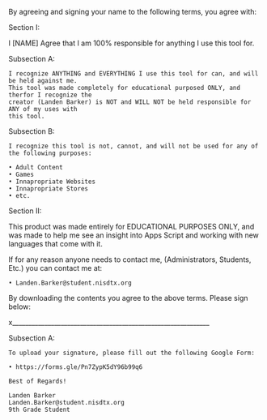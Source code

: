 By agreeing and signing your name to the following terms, you agree with:

Section I:
  
  I [NAME] Agree that I am 100% responsible for anything I use this tool for.
  
  Subsection A:
    
    I recognize ANYTHING and EVERYTHING I use this tool for can, and will be held against me.
    This tool was made completely for educational purposed ONLY, and therfor I recognize the
    creator (Landen Barker) is NOT and WILL NOT be held responsible for ANY of my uses with
    this tool.
    
  Subsection B:
    
    I recognize this tool is not, cannot, and will not be used for any of the following purposes:
    
    • Adult Content
    • Games
    • Innapropriate Websites
    • Innapropriate Stores
    • etc.
    
Section II:

  This product was made entirely for EDUCATIONAL PURPOSES ONLY, and was made to help me see an insight
  into Apps Script and working with new languages that come with it.
  
  If for any reason anyone needs to contact me, (Administrators, Students, Etc.) you can contact me at:
  
    • Landen.Barker@student.nisdtx.org
  
  By downloading the contents you agree to the above terms.
  Please sign below:
  
  
  
  x_____________________________________________________________
  
  Subsection A:
    
    To upload your signature, please fill out the following Google Form:
    
    • https://forms.gle/Pn7ZypK5dY96b99q6
    
    Best of Regards!
    
    Landen Barker
    Landen.Barker@student.nisdtx.org
    9th Grade Student
